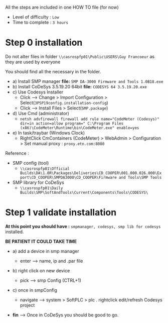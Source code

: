 All the steps are included in one HOW TO file (for now)

- Level of difficulty : `Low`
- Time to complete : `3 hours`

# Step 0 installation

Do not alter files in folder `\\casrospfp01\Public\USERS\Guy Francoeur` as they are used by everyone

You should find all the necessary in the folder.

- a) Install SMP manager **file:** `SMP DA-3000 Firmware and Tools 1.0B18.exe`
- b) Install CoDeSys 3.5.19.20 64bit **file:** `CODESYS 64 3.5.19.20.exe`
- c) Use Codesys Installer
  + Click --> Change > Import Configuration > Select(`3PSP19config.installation-config`)
  + Click --> Install Files > Select(`SMP.package`)
- d) Use Cmd (administrator)
  + `netsh advfirewall firewall add rule name="CodeMeter (Codesys)" dir=in action=allow program=" C:\Program Files (x86)\CodeMeter\Runtime\bin\CodeMeter.exe" enable=yes`
- e) In task/traybar (Windows Clock)
  + RightClick CmContainers (CodeMeter) > WebAdmin > Configuration > Set manual proxy : `proxy.etn.com:8080`

Reference :
- SMP config (tool)
  + `\\casrospfp01\Official Builds\DA\1.0R\Packages\Deliveries\CD_COOPER\001.000.026.000\Export\CD_COOPER\SMPDA3000\CD_COOPER\Firmware and Tools\SMP Tools`
- SMP library for CoDeSys
  + `\\casrospfp01\Daily Builds\SMP\SoftAndTools\Current\Components\Tools\CODESYS\`
 
# Step 1 validate installation

**At this point you should have :** `smpmanager, codesys, smp lib for codesys` installed.

**BE PATIENT IT COULD TAKE TIME**

- a) add a device in smp manager
  + enter --> name, ip and .par file

- b) right click on new device
   + pick --> smp Config (CTRL+1)

- c) once in smpConfig
  + navigate --> system > SoftPLC  > plc . rightclick edit/refresh Codesys project

- **fin** --> Once in CoDeSys you should be good to go.
